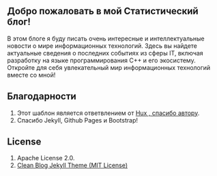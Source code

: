 Добро пожаловать в мой Статистический блог!
---
В этом блоге я буду писать очень интересные и интеллектуальные новости о мире информационных технологий. Здесь вы
найдете актуальные сведения о последних событиях из сферы IT, включая разработку на языке программирования C++ и его
экосистему. Откройте для себя увлекательный мир информационных технологий вместе со мной!


Благодарности
-----------

1. Этот шаблон является ответвлением от [Hux , спасибо автору](https://github.com/Huxpro/huxpro.github.io).
2. Спасибо Jekyll, Github Pages и Bootstrap!

License
-------

1. Apache License 2.0.
2. [Clean Blog Jekyll Theme (MIT License)](https://github.com/BlackrockDigital/startbootstrap-clean-blog-jekyll/)

